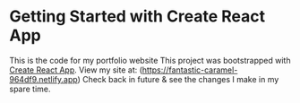 # Getting Started with Create React App

This is the code for my portfolio website 
This project was bootstrapped with [Create React App](https://github.com/facebook/create-react-app).
View my site at: (https://fantastic-caramel-964df9.netlify.app)
Check back in future & see the changes I make in my spare time.




